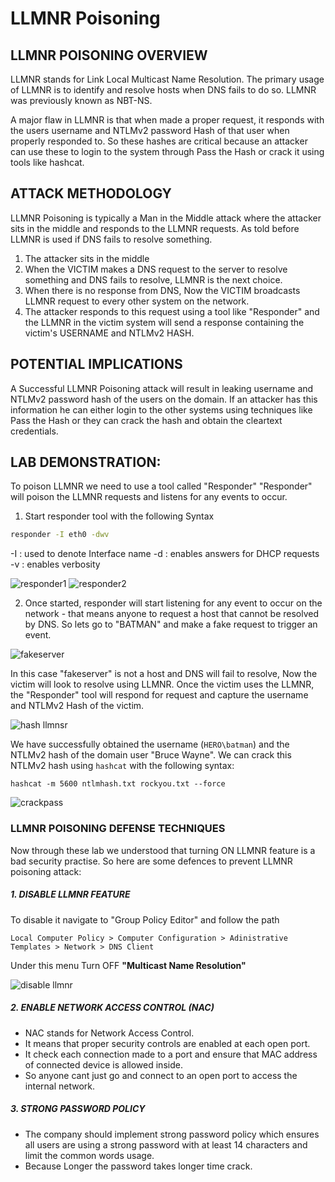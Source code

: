 # LLMNR Poisoning 

## LLMNR POISONING OVERVIEW

LLMNR stands for Link Local Multicast Name Resolution. The primary usage of LLMNR is to identify and resolve hosts when DNS fails to do so. 
LLMNR was previously known as NBT-NS.

A major flaw in LLMNR is that when made a proper request, it responds with the users username and NTLMv2 password Hash of that user when properly responded to. 
So these hashes are critical because an attacker can use these to login to the system through Pass the Hash or crack it using tools like hashcat. 

## ATTACK METHODOLOGY

LLMNR Poisoning is typically a Man in the Middle attack where the attacker sits in the middle and responds to the LLMNR requests.
As told before LLMNR is used if DNS fails to resolve something.
1. The attacker sits in the middle
2. When the VICTIM makes a DNS request to the server to resolve something and DNS fails to resolve, LLMNR is the next choice.
3. When there is no response from DNS, Now the VICTIM broadcasts LLMNR request to every other system on the network.
4. The attacker responds to this request using a tool like "Responder" and the LLMNR in the victim system will send a response containing the victim's USERNAME and NTLMv2 HASH.

## POTENTIAL IMPLICATIONS

A Successful LLMNR Poisoning attack will result in leaking username and NTLMv2 password hash of the users on the domain. 
If an attacker has this information he can either login to the other systems using techniques like Pass the Hash or they can crack the hash and obtain the cleartext credentials.  

## LAB DEMONSTRATION:

To poison LLMNR we need to use a tool called "Responder"
"Responder" will poison the LLMNR requests and listens for any events to occur.

1. Start responder tool with the following Syntax
```bash
responder -I eth0 -dwv
```
-I : used to denote Interface name
-d : enables answers for DHCP requests
-v : enables verbosity

![responder1](https://github.com/ab3lsec/ADAttackDefenseProject/assets/87868050/28776206-2a62-4dd2-9cad-a9b0ea848bc1)
![responder2](https://github.com/ab3lsec/ADAttackDefenseProject/assets/87868050/e3124e95-ed26-4b00-a5a1-0eb8db28d9ae)


2. Once started, responder will start listening for any event to occur on the network - that means anyone to request a host that cannot be resolved by DNS. So lets go to "BATMAN" and make a fake request to trigger an event.

![fakeserver](https://github.com/ab3lsec/ADAttackDefenseProject/assets/87868050/f3601353-84aa-49a0-bdfb-73078ee6f621)


In this case "fakeserver" is not a host and DNS will fail to resolve, Now the victim will look to resolve using LLMNR.
Once the victim uses the LLMNR, the "Responder" tool will respond for request and capture the username and NTLMv2 Hash of the victim.

![hash llmnsr](https://github.com/ab3lsec/ADAttackDefenseProject/assets/87868050/4c218e7d-baf9-44bf-98a3-ef2607d26140)


We have successfully obtained the username (`HERO\batman`) and the NTLMv2 hash of the domain user "Bruce Wayne".
We can crack this NTLMv2 hash using `hashcat` with the following syntax:

```
hashcat -m 5600 ntlmhash.txt rockyou.txt --force
```

![crackpass](https://github.com/ab3lsec/ADAttackDefenseProject/assets/87868050/33f777ce-ba33-4665-b9ff-a7854dbfda62)


### LLMNR POISONING DEFENSE TECHNIQUES

Now through these lab we understood that turning ON LLMNR feature is a bad security practise. 
So here are some defences to prevent LLMNR poisoning attack:

##### 1. DISABLE LLMNR FEATURE
To disable it navigate to "Group Policy Editor" and follow the path 

```
Local Computer Policy > Computer Configuration > Adinistrative Templates > Network > DNS Client
```

Under this menu Turn OFF **"Multicast Name Resolution"**

![disable llmnr](https://github.com/ab3lsec/ADAttackDefenseProject/assets/87868050/33203fe9-303f-4337-bdf8-ad9e30d5217e)


##### 2. ENABLE NETWORK ACCESS CONTROL (NAC)
- NAC stands for Network Access Control. 
- It means that proper security controls are enabled at each open port. 
- It check each connection made to a port and ensure that MAC address of connected device is allowed inside.
- So anyone cant just go and connect to an open port to access the internal network.

##### 3. STRONG PASSWORD POLICY
- The company should implement strong password policy which ensures all users are using a strong password with at least 14 characters and limit the common words usage.
- Because Longer the password takes longer time crack.



